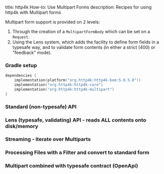 title: http4k How-to: Use Multipart Forms
description: Recipes for using http4k with Multipart forms

Multipart form support is provided on 2 levels:

1. Through the creation of a `MultipartFormBody` which can be set on a `Request`.
1. Using the Lens system, which adds the facility to define form fields in a typesafe way, and to validate form contents (in either a strict (400) or "feedback" mode).

### Gradle setup

```kotlin
dependencies {
    implementation(platform("org.http4k:http4k-bom:5.8.5.0"))
    implementation("org.http4k:http4k-core")
    implementation("org.http4k:http4k-multipart")
}
```

### Standard (non-typesafe) API [<img class="octocat"/>](https://github.com/http4k/http4k/blob/master/src/docs/guide/howto/use_multipart_forms/example_standard.kt)

<script src="https://gist-it.appspot.com/https://github.com/http4k/http4k/blob/master/src/docs/guide/howto/use_multipart_forms/example_standard.kt"></script>

### Lens (typesafe, validating) API - reads ALL contents onto disk/memory [<img class="octocat"/>](https://github.com/http4k/http4k/blob/master/src/docs/guide/howto/use_multipart_forms/example_lens.kt)

<script src="https://gist-it.appspot.com/https://github.com/http4k/http4k/blob/master/src/docs/guide/howto/use_multipart_forms/example_lens.kt"></script>

### Streaming - iterate over Multiparts [<img class="octocat"/>](https://github.com/http4k/http4k/blob/master/src/docs/guide/howto/use_multipart_forms/example_streaming.kt)

<script src="https://gist-it.appspot.com/https://github.com/http4k/http4k/blob/master/src/docs/guide/howto/use_multipart_forms/example_streaming.kt"></script>

### Processing Files with a Filter and convert to standard form [<img class="octocat"/>](https://github.com/http4k/http4k/blob/master/src/docs/guide/howto/use_multipart_forms/example_processing.kt)

<script src="https://gist-it.appspot.com/https://github.com/http4k/http4k/blob/master/src/docs/guide/howto/use_multipart_forms/example_processing.kt"></script>

### Multipart combined with typesafe contract (OpenApi) [<img class="octocat"/>](https://github.com/http4k/http4k/blob/master/src/docs/guide/howto/use_multipart_forms/example_contract.kt)

<script src="https://gist-it.appspot.com/https://github.com/http4k/http4k/blob/master/src/docs/guide/howto/use_multipart_forms/example_contract.kt"></script>
